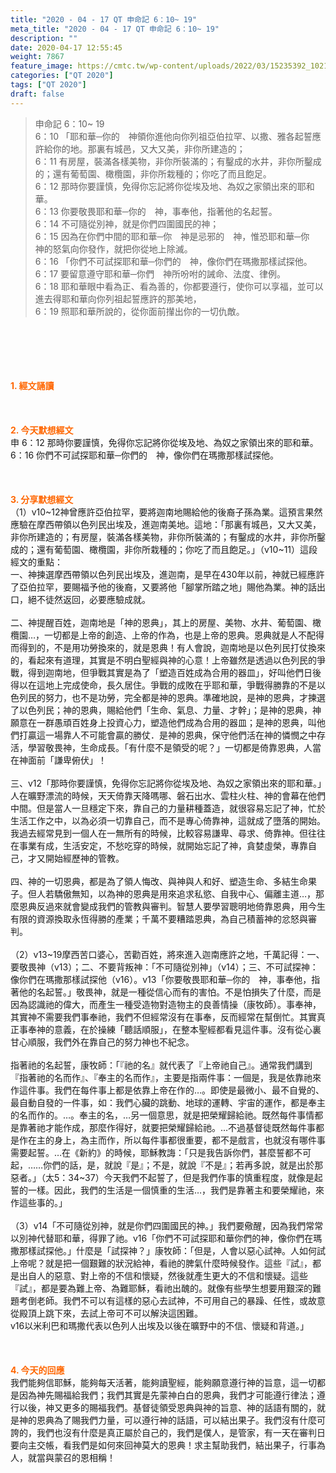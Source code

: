 ```yaml
---
title: "2020 - 04 - 17 QT 申命記 6：10~ 19"
meta_title: "2020 - 04 - 17 QT 申命記 6：10~ 19"
description: ""
date: 2020-04-17 12:55:45
weight: 7867
feature_image: https://cmtc.tw/wp-content/uploads/2022/03/15235392_10211799862337740_180693556567566654_o-1.webp
categories: ["QT 2020"]
tags: ["QT 2020"]
draft: false
---
```


<blockquote>申命記 6：10~ 19<br />
6：10 「耶和華─你的　神領你進他向你列祖亞伯拉罕、以撒、雅各起誓應許給你的地。那裏有城邑，又大又美，非你所建造的；<br />
6：11 有房屋，裝滿各樣美物，非你所裝滿的；有鑿成的水井，非你所鑿成的；還有葡萄園、橄欖園，非你所栽種的；你吃了而且飽足。<br />
6：12 那時你要謹慎，免得你忘記將你從埃及地、為奴之家領出來的耶和華。<br />
6：13 你要敬畏耶和華─你的　神，事奉他，指著他的名起誓。<br />
6：14 不可隨從別神，就是你們四圍國民的神；<br />
6：15 因為在你們中間的耶和華─你　神是忌邪的　神，惟恐耶和華─你　神的怒氣向你發作，就把你從地上除滅。<br />
6：16 「你們不可試探耶和華─你們的　神，像你們在瑪撒那樣試探他。<br />
6：17 要留意遵守耶和華─你們　神所吩咐的誡命、法度、律例。<br />
6：18 耶和華眼中看為正、看為善的，你都要遵行，使你可以享福，並可以進去得耶和華向你列祖起誓應許的那美地，<br />
6：19 照耶和華所說的，從你面前攆出你的一切仇敵。</blockquote><br />
&nbsp;<br />
<br />
&nbsp;<br />
<br />
<span style="color: #ff6600;"><strong>1. </strong><strong>經文誦讀</strong></span><br />
<br />
<span style="color: #ff6600;"><strong> </strong></span><br />
<br />
<span style="color: #ff6600;"><strong>2. 今天默想</strong><strong>經文<br />
</strong></span>申 6：12 那時你要謹慎，免得你忘記將你從埃及地、為奴之家領出來的耶和華。<br />
6：16 你們不可試探耶和華─你們的　神，像你們在瑪撒那樣試探他。<br />
<br />
&nbsp;<br />
<br />
<span style="color: #ff6600;"><strong>3. 分享默想經文<br />
</strong></span>（1）v10~12神曾應許亞伯拉罕，要將迦南地賜給他的後裔子孫為業。這預言果然應驗在摩西帶領以色列民出埃及，進迦南美地。這地：「那裏有城邑，又大又美，非你所建造的；有房屋，裝滿各樣美物，非你所裝滿的；有鑿成的水井，非你所鑿成的；還有葡萄園、橄欖園，非你所栽種的；你吃了而且飽足。」（v10~11）這段經文的重點：<br />
一、神揀選摩西帶領以色列民出埃及，進迦南，是早在430年以前，神就已經應許了亞伯拉罕，要賜福予他的後裔，又要將他「腳掌所踏之地」賜他為業。神的話出口，絕不徒然返回，必要應驗成就。<br />
<br />
二、神提醒百姓，迦南地是「神的恩典」，其上的房屋、美物、水井、葡萄園、橄欖園…，一切都是上帝的創造、上帝的作為，也是上帝的恩典。恩典就是人不配得而得到的，不是用功勞換來的，就是恩典！有人會說，迦南地是以色列民打仗換來的，看起來有道理，其實是不明白聖經與神的心意！上帝雖然是透過以色列民的爭戰，得到迦南地，但爭戰其實是為了「塑造百姓成為合用的器皿」，好叫他們日後得以在這地上完成使命，長久居住。爭戰的成敗在乎耶和華，爭戰得勝靠的不是以色列民的努力，也不是功勞，完全都是神的恩典。準確地說，是神的恩典，才揀選了以色列民；神的恩典，賜給他們「生命、氣息、力量、才幹」；是神的恩典，神願意在一群愚頑百姓身上投資心力，塑造他們成為合用的器皿；是神的恩典，叫他們打贏這一場靠人不可能會贏的勝仗．是神的恩典，保守他們活在神的憐憫之中存活，學習敬畏神，生命成長。「有什麼不是領受的呢？」一切都是倚靠恩典，人當在神面前「謙卑俯伏」！<br />
<br />
三、v12「那時你要謹慎，免得你忘記將你從埃及地、為奴之家領出來的耶和華。」人在曠野漂流的時候，天天倚靠天降嗎哪、磐石出水、雲柱火柱、神的會幕在他們中間。但是當人一旦穩定下來，靠自己的力量耕種蓋造，就很容易忘記了神，忙於生活工作之中，以為必須一切靠自己，而不是專心倚靠神，這就成了墮落的開始。我過去經常見到一個人在一無所有的時候，比較容易謙卑、尋求、倚靠神。但往往在事業有成，生活安定，不愁吃穿的時候，就開始忘記了神，貪婪虛榮，專靠自己，才又開始經歷神的管教。<br />
<br />
四、神的一切恩典，都是為了領人悔改、與神與人和好、塑造生命、多結生命果子。但人若驕傲無知，以為神的恩典是用來追求私慾、自我中心、偏離主道…，那麼恩典反過來就會變成我們的管教與審判。智慧人要學習聰明地倚靠恩典，用今生有限的資源換取永恆得勝的產業；千萬不要糟踏恩典，為自己積蓄神的忿怒與審判。<br />
<br />
（2）v13~19摩西苦口婆心，苦勸百姓，將來進入迦南應許之地，千萬記得：一、要敬畏神（v13）；二、不要背叛神：「不可隨從別神」（v14）；三、不可試探神：像你們在瑪撒那樣試探他（v16）。v13「你要敬畏耶和華─你的　神，事奉他，指著他的名起誓。」敬畏神，就是一種從信心而有的害怕。不是怕損失了什麼，而是因為認識祂的偉大，而產生一種受造物對造物主的良善情操（康牧師）。事奉神，其實神不需要我們事奉祂，我們不但經常沒有在事奉，反而經常在幫倒忙。其實真正事奉神的意義，在於操練「聽話順服」，在整本聖經都看見這件事。沒有從心裏甘心順服，我們外在靠自己的努力神也不紀念。<br />
<br />
指著祂的名起誓，康牧師：「『祂的名』就代表了『上帝祂自己』。通常我們講到『指著祂的名而作』、『奉主的名而作』，主要是指兩件事：一個是，我是依靠祂來作這件事。我們在每件事上都是依靠上帝在作的…。即使是最微小、最不自覺的、最自動自發的一件事，如：我們心臟的跳動、地球的運轉、宇宙的運作，都是奉主的名而作的。…。奉主的名，…另一個意思，就是把榮耀歸給祂。既然每件事情都是靠著祂才能作成，那麼作得好，就要把榮耀歸給祂。…不過基督徒既然每件事都是作在主的身上，為主而作，所以每件事都很重要，都不是戲言，也就沒有哪件事需要起誓。…在《新約》的時候，耶穌教誨：「只是我告訴你們，甚麼誓都不可起，……你們的話，是，就說『是』；不是，就說『不是』；若再多說，就是出於那惡者。」（太5：34~37）今天我們不起誓了，但是我們作事的慎重程度，就像是起誓的一樣。因此，我們的生活是一個慎重的生活…，我們是靠著主和要榮耀祂，來作這些事的。」<br />
<br />
（3）v14「不可隨從別神，就是你們四圍國民的神。」我們要儆醒，因為我們常常以別神代替耶和華，得罪了祂。v16「你們不可試探耶和華你們的神，像你們在瑪撒那樣試探他。」什麼是「試探神？」康牧師：「但是，人會以惡心試神。人如何試上帝呢？就是把一個艱難的狀況給神，看祂的脾氣什麼時候發作。這些『試』，都是出自人的惡意、對上帝的不信和懷疑，然後就產生更大的不信和懷疑。這些『試』，都是要為難上帝、為難耶穌，看祂出醜的。就像有些學生想要用艱深的難題考倒老師。我們不可以有這樣的惡心去試神，不可用自己的暴躁、任性，或故意從殿頂上跳下來，去試上帝可不可以解決這困難。<br />
v16以米利巴和瑪撒代表以色列人出埃及以後在曠野中的不信、懷疑和背道。」<br />
<br />
&nbsp;<br />
<br />
<span style="color: #ff6600;"><strong>4. 今天的回應<br />
</strong></span>我們能夠信耶穌，能夠每天活著，能夠讀聖經，能夠願意遵行神的旨意，這一切都是因為神先賜福給我們；我們其實是先蒙神白白的恩典，我們才可能遵行律法；遵行以後，神又更多的賜福我們。基督徒領受恩典與神的旨意、神的話語有關的，就是神的恩典為了賜我們力量，可以遵行神的話語，可以結出果子。我們沒有什麼可誇的，我們也沒有什麼是真正屬於自己的，我們是僕人，是管家，有一天在審判日要向主交帳，看我們是如何來回神莫大的恩典！求主幫助我們，結出果子，行事為人，就當與蒙召的恩相稱！<br />
<br />
&nbsp;
        
